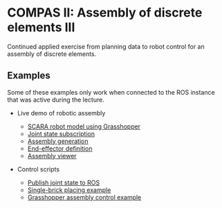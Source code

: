 # COMPAS II: Assembly of discrete elements III

Continued applied exercise from planning data to robot control for an assembly of discrete elements.  

## Examples

Some of these examples only work when connected to the ROS instance that was active during the lecture.

* Live demo of robotic assembly
  * [SCARA robot model using Grasshopper](01_define_scara_model.ghx)
  * [Joint state subscription](02_joint_state_subscribe.ghx)
  * [Assembly generation](03_assemblies.ghx)
  * [End-effector definition](04_tool.ghx)
  * [Assembly viewer](05_viewer.ghx)

* Control scripts
  * [Publish joint state to ROS](10_publish_joints.py)
  * [Single-brick placing example](99_brick_placing.py)
  * [Grasshopper assembly control example](99_control.ghx)
